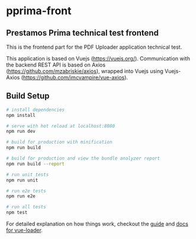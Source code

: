 # pprima-front

## Prestamos Prima technical test frontend

This is the frontend part for the PDF Uploader application technical test.

This application is based on Vuejs (https://vuejs.org/). Communication with the backend REST API is based on Axios (https://github.com/mzabriskie/axios), wrapped into Vuejs using Vuejs-Axios (https://github.com/imcvampire/vue-axios).

## Build Setup

``` bash
# install dependencies
npm install

# serve with hot reload at localhost:8080
npm run dev

# build for production with minification
npm run build

# build for production and view the bundle analyzer report
npm run build --report

# run unit tests
npm run unit

# run e2e tests
npm run e2e

# run all tests
npm test
```

For detailed explanation on how things work, checkout the [guide](http://vuejs-templates.github.io/webpack/) and [docs for vue-loader](http://vuejs.github.io/vue-loader).
